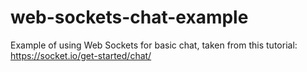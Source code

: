 # web-sockets-chat-example

Example of using Web Sockets for basic chat, taken from this tutorial: https://socket.io/get-started/chat/
